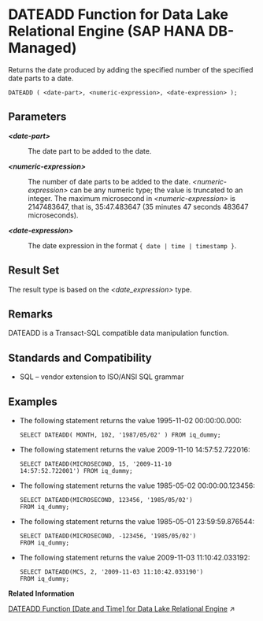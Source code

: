 <!-- loio202015428c2c49239a2aec8d572a0613 -->

# DATEADD Function for Data Lake Relational Engine \(SAP HANA DB-Managed\)

Returns the date produced by adding the specified number of the specified date parts to a date.



```
DATEADD ( <date-part>, <numeric-expression>, <date-expression> );
```



<a name="loio202015428c2c49239a2aec8d572a0613__section_fyw_1gm_srb"/>

## Parameters


<dl>
<dt><b>

*<date-part\>*

</b></dt>
<dd>

The date part to be added to the date.



</dd><dt><b>

*<numeric-expression\>*

</b></dt>
<dd>

The number of date parts to be added to the date. *<numeric-expression\>* can be any numeric type; the value is truncated to an integer. The maximum microsecond in *<numeric-expression\>* is 2147483647, that is, 35:47.483647 \(35 minutes 47 seconds 483647 microseconds\).



</dd><dt><b>

*<date-expression\>*

</b></dt>
<dd>

The date expression in the format `{ date | time | timestamp }`.



</dd>
</dl>



<a name="loio202015428c2c49239a2aec8d572a0613__section_qkn_bgm_srb"/>

## Result Set

The result type is based on the *<date\_expression\>* type.



<a name="loio202015428c2c49239a2aec8d572a0613__section_v51_cgm_srb"/>

## Remarks

DATEADD is a Transact-SQL compatible data manipulation function.



<a name="loio202015428c2c49239a2aec8d572a0613__section_bzl_cgm_srb"/>

## Standards and Compatibility

-   SQL – vendor extension to ISO/ANSI SQL grammar



<a name="loio202015428c2c49239a2aec8d572a0613__section_vqw_cgm_srb"/>

## Examples

-   The following statement returns the value 1995-11-02 00:00:00.000:

    ```
    SELECT DATEADD( MONTH, 102, '1987/05/02' ) FROM iq_dummy;
    ```

-   The following statement returns the value 2009-11-10 14:57:52.722016:

    ```
    SELECT DATEADD(MICROSECOND, 15, '2009-11-10
    14:57:52.722001') FROM iq_dummy;
    ```

-   The following statement returns the value 1985-05-02 00:00:00.123456:

    ```
    SELECT DATEADD(MICROSECOND, 123456, '1985/05/02')
    FROM iq_dummy;
    ```

-   The following statement returns the value 1985-05-01 23:59:59.876544:

    ```
    SELECT DATEADD(MICROSECOND, -123456, '1985/05/02')
    FROM iq_dummy;
    ```

-   The following statement returns the value 2009-11-03 11:10:42.033192:

    ```
    SELECT DATEADD(MCS, 2, '2009-11-03 11:10:42.033190')
    FROM iq_dummy;
    ```


**Related Information**  


[DATEADD Function \[Date and Time\] for Data Lake Relational Engine](https://help.sap.com/viewer/19b3964099384f178ad08f2d348232a9/2024_1_QRC/en-US/a5449deb84f210159a75e748a099539f.html "Returns the date produced by adding the specified number of the specified date parts to a date.") :arrow_upper_right:

